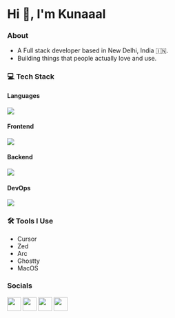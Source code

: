 # Hi 👋, I'm Kunaaal

### About

- A Full stack developer based in New Delhi, India 🇮🇳.
- Building things that people actually love and use.

### 💻 Tech Stack

#### Languages

<p align="left">
  <a href="https://skillicons.dev">
    <img src="https://skillicons.dev/icons?i=js,ts,python" />
  </a>
</p>

#### Frontend

<p align="left">
  <a href="https://skillicons.dev">
    <img src="https://skillicons.dev/icons?i=html,css,js,ts,react,nextjs,svelte,astro,vite" />
  </a>
</p>

#### Backend

<p align="left">
  <a href="https://skillicons.dev">
    <img src="https://skillicons.dev/icons?i=nodejs,nestjs,express,fastapi" />
  </a>
</p>

#### DevOps

<p align="left">
  <a href="https://skillicons.dev">
    <img src="https://skillicons.dev/icons?i=postgres,mongodb,supabase,gcp,vercel,aws,cloudflare" />
  </a>
</p>

### 🛠️ Tools I Use

- Cursor
- Zed
- Arc
- Ghostty
- MacOS

### Socials

<p align="left"> <a href="https://www.github.com/kunaaal13" target="_blank" rel="noreferrer"><img src="https://raw.githubusercontent.com/danielcranney/readme-generator/main/public/icons/socials/github.svg" width="32" height="32" /></a> <a href="https://kunaaal13.hashnode.dev" target="_blank" rel="noreferrer"><img src="https://raw.githubusercontent.com/danielcranney/readme-generator/main/public/icons/socials/hashnode.svg" width="32" height="32" /></a> <a href="https://www.linkedin.com/in/kunalyadav1308" target="_blank" rel="noreferrer"><img src="https://raw.githubusercontent.com/danielcranney/readme-generator/main/public/icons/socials/linkedin.svg" width="32" height="32" /></a> <a href="https://www.twitter.com/kunaaal13" target="_blank" rel="noreferrer"><img src="https://raw.githubusercontent.com/danielcranney/readme-generator/main/public/icons/socials/twitter.svg" width="32" height="32" /></a></p>
